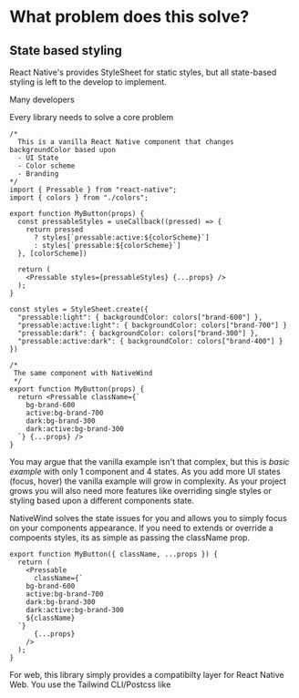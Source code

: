 # What problem does this solve?

## State based styling

React Native's provides StyleSheet for static styles, but all state-based styling is left to the develop to implement.

Many developers

Every library needs to solve a core problem

```tsx
/*
  This is a vanilla React Native component that changes backgroundColor based upon
  - UI State
  - Color scheme
  - Branding
*/
import { Pressable } from "react-native";
import { colors } from "./colors";

export function MyButton(props) {
  const pressableStyles = useCallback((pressed) => {
    return pressed
      ? styles[`pressable:active:${colorScheme}`]
      : styles[`pressable:${colorScheme}`]
  }, [colorScheme])

  return (
    <Pressable styles={pressableStyles} {...props} />
  );
}

const styles = StyleSheet.create({
  "pressable:light": { backgroundColor: colors["brand-600"] },
  "pressable:active:light": { backgroundColor: colors["brand-700"] }
  "pressable:dark": { backgroundColor: colors["brand-300"] },
  "pressable:active:dark": { backgroundColor: colors["brand-400"] }
})

/*
 The same component with NativeWind
 */
export function MyButton(props) {
  return <Pressable className={`
    bg-brand-600
    active:bg-brand-700
    dark:bg-brand-300
    dark:active:bg-brand-300
  `} {...props} />
}
```

You may argue that the vanilla example isn't that complex, but this is _basic example_ with only 1 component and 4 states. As you add more UI states (focus, hover) the vanilla example will grow in complexity. As your project grows you will also need more features like overriding single styles or styling based upon a different components state.

NativeWind solves the state issues for you and allows you to simply focus on your components appearance. If you need to extends or override a compoents styles, its as simple as passing the className prop.

```tsx
export function MyButton({ className, ...props }) {
  return (
    <Pressable
      className={`
    bg-brand-600
    active:bg-brand-700
    dark:bg-brand-300
    dark:active:bg-brand-300
    ${className}
  `}
      {...props}
    />
  );
}
```

For web, this library simply provides a compatibilty layer for React Native Web. You use the Tailwind CLI/Postcss like
